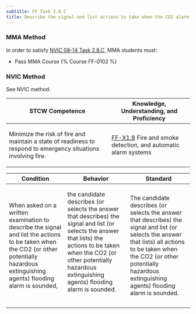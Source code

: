 ```yaml
---
subtitle: FF Task 2.8.C 
title: Describe the signal and list actions to take when the CO2 alarm sounds
---
```



### MMA Method

In order to satisfy  [NVIC 08-14  Task  2.8.C](/stcw23/assets/images/nvic-08-14.pdf), MMA students must:

* Pass MMA Course {% Course FF-0102 %}


### NVIC Method

<a onclick="togglevisibility('nvic_methods')" >See NVIC method.</a>

<div id='nvic_methods' class='hide'>

<table>
<thead>
<tr>
<th class='forty'> STCW Competence </th>
<th class='sixty'> Knowledge, Understanding, and Proficiency </th>
</tr>
</thead>




<tbody>
<tr><td markdown='1'>

Minimize the risk of fire and maintain a state of readiness to respond to emergency situations involving fire.

</td><td markdown='1'>

[FF-X1.8](../../tables/612.html#FF-X1.8) Fire and smoke detection, and automatic alarm systems

</td></tr>


</tbody>
</table>


<table>
<thead>
<tr><th class='twenty'>  Condition </th><th class='twenty'> Behavior </th><th  class='sixty'>Standard </th></tr>
</thead>
<tbody >



<tr><td markdown='1'>

When asked on a written examination to describe the signal and list the actions to be taken when the CO2 (or other potentially hazardous extinguishing agents) flooding alarm is sounded,

</td><td markdown='1'>

the candidate describes (or selects the answer that describes) the signal and list (or selects the answer that lists) the actions to be taken when the CO2 (or other potentially hazardous extinguishing agents) flooding alarm is sounded.

<br>

<div class="tooltip">
<span class="tooltiptext">
</span>
</div>


</td><td markdown='1'>

The candidate describes (or selects the answer that describes) the signal and list (or selects the answer that lists) all actions to be taken when the CO2 (or other potentially hazardous extinguishing agents) flooding alarm is sounded.

</td></tr>
</tbody>
</table>
</div>
